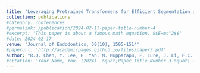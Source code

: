 ```yaml
---
title: "Leveraging Pretrained Transformers for Efficient Segmentation and Lesion Detection in Cone-Beam Computed Tomography Scans"
collection: publications
#category: conferences
#permalink: /publication/2024-02-17-paper-title-number-4
#excerpt: 'This paper is about a famous math equation, $$E=mc^2$$'
#date: 2024-02-17
venue: 'Journal of Endodontics, 50(10), 1505-1514'
#paperurl: 'http://academicpages.github.io/files/paper3.pdf'
author: "R.Q. Chen, Y. Lee, H. Yan, M. Mupparapu, F. Lure, J. Li, F.C. Setzer. (2024)"
#citation: 'Your Name, You. (2024). &quot;Paper Title Number 3.&quot; <i>GitHub Journal of Bugs</i>. 1(3).'
---
```

